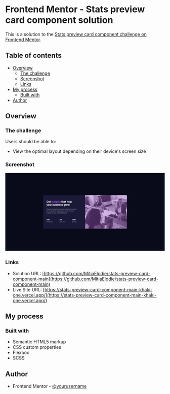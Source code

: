 # Frontend Mentor - Stats preview card component solution

This is a solution to the [Stats preview card component challenge on Frontend Mentor](https://www.frontendmentor.io/challenges/stats-preview-card-component-8JqbgoU62). 

## Table of contents

- [Overview](#overview)
  - [The challenge](#the-challenge)
  - [Screenshot](#screenshot)
  - [Links](#links)
- [My process](#my-process)
  - [Built with](#built-with)
- [Author](#author)

## Overview

### The challenge

Users should be able to:

- View the optimal layout depending on their device's screen size

### Screenshot

![](images/screenshot.png)

### Links

- Solution URL: [https://github.com/MitiaElodie/stats-preview-card-component-main](https://github.com/MitiaElodie/stats-preview-card-component-main)
- Live Site URL: [https://stats-preview-card-component-main-khaki-one.vercel.app/](https://stats-preview-card-component-main-khaki-one.vercel.app/)

## My process
### Built with

- Semantic HTML5 markup
- CSS custom properties
- Flexbox
- SCSS

## Author

- Frontend Mentor - [@yourusername](https://www.frontendmentor.io/profile/MitiaElodie)